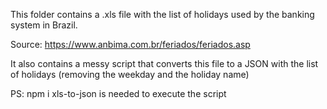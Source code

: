 This folder contains a .xls file with the list of holidays used by the banking system in Brazil.

Source: https://www.anbima.com.br/feriados/feriados.asp

It also contains a messy script that converts this file to a JSON with the list of holidays (removing the weekday and the holiday name)

PS: npm i xls-to-json is needed to execute the script
